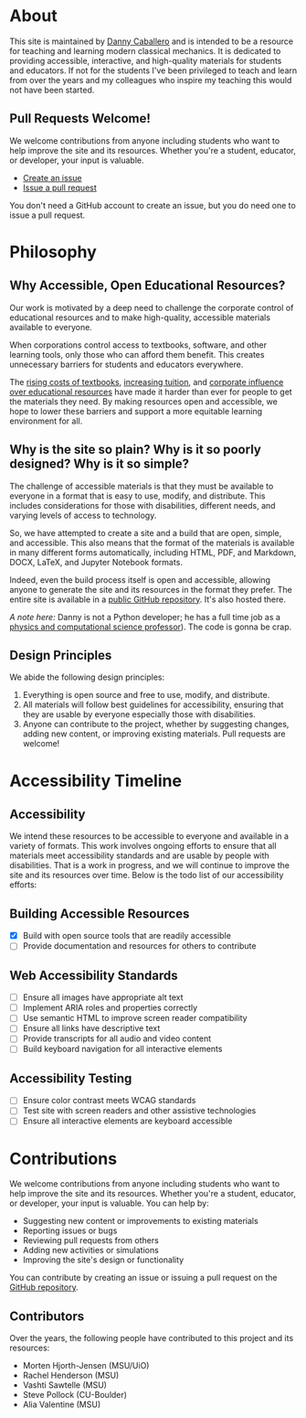 # About

This site is maintained by [Danny Caballero](https://dannycab.github.io/) and is intended to be a resource for teaching and learning modern classical mechanics. It is dedicated to providing accessible, interactive, and high-quality materials for students and educators. If not for the students I've been privileged to teach and learn from over the years and my colleagues who inspire my teaching this would not have been started.

## Pull Requests Welcome!

We welcome contributions from anyone including students who want to help improve the site and its resources. Whether you're a student, educator, or developer, your input is valuable. 

* [Create an issue](https://github.com/dannycab/modern-classical-mechanics/issues/new)
* [Issue a pull request](https://github.com/dannycab/modern-classical-mechanics/pulls)

You don't need a GitHub account to create an issue, but you do need one to issue a pull request.

# Philosophy

## Why Accessible, Open Educational Resources?

Our work is motivated by a deep need to challenge the corporate control of educational resources and to make high-quality, accessible materials available to everyone.

When corporations control access to textbooks, software, and other learning tools, only those who can afford them benefit. This creates unnecessary barriers for students and educators everywhere.

The [rising costs of textbooks](https://educationdata.org/average-cost-of-college-textbooks), [increasing tuition](https://educationdata.org/college-tuition-inflation-rate), and [corporate influence over educational resources](https://www.brookings.edu/articles/increasing-the-impact-of-corporate-engagement-in-education-landscape-and-challenges/) have made it harder than ever for people to get the materials they need. By making resources open and accessible, we hope to lower these barriers and support a more equitable learning environment for all.

## Why is the site so plain? Why is it so poorly designed? Why is it so simple?


The challenge of accessible materials is that they must be available to everyone in a format that is easy to use, modify, and distribute. This includes considerations for those with disabilities, different needs, and varying levels of access to technology.

So, we have attempted to create a site and a build that are open, simple, and accessible. This also means that the format of the materials is available in many different forms automatically, including HTML, PDF, and Markdown, DOCX, LaTeX, and Jupyter Notebook formats.

Indeed, even the build process itself is open and accessible, allowing anyone to generate the site and its resources in the format they prefer. The entire site is available in a [public GitHub repository](https://github.com/dannycab/modern-classical-mechanics). It's also hosted there.

*A note here:* Danny is not a Python developer; he has a full time job as a [physics and computational science professor](https://dannycab.github.io/)). The code is gonna be crap. 

## Design Principles

We abide the following design principles:

1. Everything is open source and free to use, modify, and distribute.
2. All materials will follow best guidelines for accessibility, ensuring that they are usable by everyone especially those with disabilities.
3. Anyone can contribute to the project, whether by suggesting changes, adding new content, or improving existing materials. Pull requests are welcome!

# Accessibility Timeline

## Accessibility

We intend these resources to be accessible to everyone and available in a variety of formats. This work involves ongoing efforts to ensure that all materials meet accessibility standards and are usable by people with disabilities. That is a work in progress, and we will continue to improve the site and its resources over time. Below is the todo list of our accessibility efforts:

## Building Accessible Resources

- [X] Build with open source tools that are readily accessible
- [ ] Provide documentation and resources for others to contribute

## Web Accessibility Standards

- [ ] Ensure all images have appropriate alt text
- [ ] Implement ARIA roles and properties correctly
- [ ] Use semantic HTML to improve screen reader compatibility
- [ ] Ensure all links have descriptive text
- [ ] Provide transcripts for all audio and video content
- [ ] Build keyboard navigation for all interactive elements

## Accessibility Testing

- [ ] Ensure color contrast meets WCAG standards
- [ ] Test site with screen readers and other assistive technologies
- [ ] Ensure all interactive elements are keyboard accessible

# Contributions

We welcome contributions from anyone including students who want to help improve the site and its resources. Whether you're a student, educator, or developer, your input is valuable. You can help by:
- Suggesting new content or improvements to existing materials
- Reporting issues or bugs
- Reviewing pull requests from others
- Adding new activities or simulations
- Improving the site's design or functionality

You can contribute by creating an issue or issuing a pull request on the [GitHub repository](https://github.com/dannycab/modern-classical-mechanics).

## Contributors

Over the years, the following people have contributed to this project and its resources:

- Morten Hjorth-Jensen (MSU/UiO)
- Rachel Henderson (MSU)
- Vashti Sawtelle (MSU)
- Steve Pollock (CU-Boulder)
- Alia Valentine (MSU)

